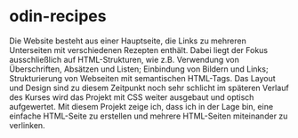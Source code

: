 # odin-recipes
Die Website besteht aus einer Hauptseite, die Links zu mehreren Unterseiten mit verschiedenen Rezepten enthält. Dabei liegt der Fokus ausschließlich auf HTML-Strukturen, wie z.B. Verwendung von Überschriften, Absätzen und Listen; Einbindung von Bildern und Links; Strukturierung von Webseiten mit semantischen HTML-Tags. Das Layout und Design sind zu diesem Zeitpunkt noch sehr schlicht im späteren Verlauf des Kurses wird das Projekt mit CSS weiter ausgebaut und optisch aufgewertet. Mit diesem Projekt zeige ich, dass ich in der Lage bin, eine einfache HTML-Seite zu erstellen und mehrere HTML-Seiten miteinander zu verlinken.